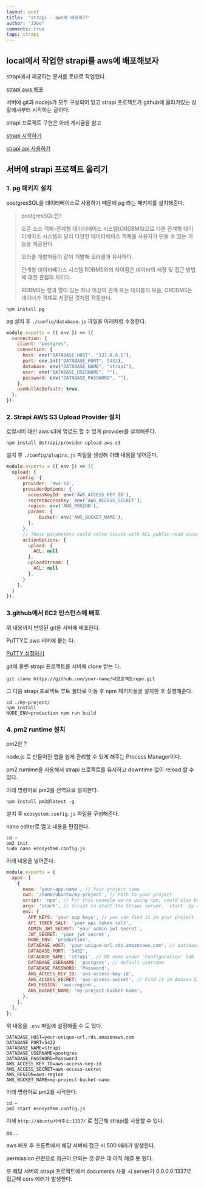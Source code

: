 ```yaml
---
layout: post
title:  "strapi - aws에 배포하기"
author: "JJoo"
comments: true
tags: strapi
---
```



## local에서 작업한 strapi를 aws에 배포해보자

strapi에서 제공하는 문서를 토대로 작업했다. 

[strapi aws 배포](https://docs.strapi.io/developer-docs/latest/setup-deployment-guides/deployment/hosting-guides/amazon-aws.html)

서버에 git과 nodejs가 모두 구성되어 있고 strapi 프로젝트가 github에 올라가있는 상황에서부터 시작하는 글이다. 

strapi 프로젝트 구현은 아래 게시글을 참고

[strapi 시작하기](https://jjoostudy.github.io/2022-08-30/strapi-%EC%8B%9C%EC%9E%91%ED%95%98%EA%B8%B0)

[strapi api 사용하기](https://jjoostudy.github.io/2022-09-14/strapi-api-%EC%82%AC%EC%9A%A9%ED%95%98%EA%B8%B0)


## 서버에 strapi 프로젝트 올리기 

### 1. pg 패키지 설치 

postgresSQL을 데이터베이스로 사용하기 때문에 pg 라는 패키지를 설치해준다.

> postgresSQL란?
> 
> 오픈 소스 객체-관계형 데이터베이스 시스템(ORDBMS)으로 다른 관계형 데이터베이스 시스템과 달리 다양한 데이터베이스 객체를 사용자가 만들 수 있는 기능을 제공한다. 
> 
> 오라클 개발자들이 같이 개발해 오라클과 유사하다. 
> 
> 관계형 데이터베이스 시스템 RDBMS와의 차이점은 데이타의 저장 및 접근 방법에 대한 관점의 차이다. 
> 
> RDBMS는 행과 열이 있는 하나 이상의 관계 또는 테이블의 모음, ORDBMS는 데이터가 객체로 저장된 것처럼 작동한다.


``` npm install pg ```

pg 설치 후 ``` ./config/database.js ``` 파일을 아래처럼 수정한다. 

```javascript 
module.exports = ({ env }) => ({
  connection: {
    client: "postgres",
    connection: {
      host: env("DATABASE_HOST", "127.0.0.1"),
      port: env.int("DATABASE_PORT", 5432),
      database: env("DATABASE_NAME", "strapi"),
      user: env("DATABASE_USERNAME", ""),
      password: env("DATABASE_PASSWORD", ""),
    },
    useNullAsDefault: true,
  },
});
```

### 2. Strapi AWS S3 Upload Provider 설치 

로컬서버 대신 aws s3에 업로드 할 수 있게 provider를 설치해준다. 

``` npm install @strapi/provider-upload-aws-s3 ```

설치 후 ``` ./config/plugins.js ``` 파일을 생성해 아래 내용을 넣어준다. 

```javascript 
module.exports = ({ env }) => ({
  upload: {
    config: {
      provider: 'aws-s3',
      providerOptions: {
        accessKeyId: env('AWS_ACCESS_KEY_ID'),
        secretAccessKey: env('AWS_ACCESS_SECRET'),
        region: env('AWS_REGION'),
        params: {
            Bucket: env('AWS_BUCKET_NAME'),
        },
      },
      // These parameters could solve issues with ACL public-read access — see [this issue](https://github.com/strapi/strapi/issues/5868) for details
      actionOptions: {
        upload: {
          ACL: null
        },
        uploadStream: {
          ACL: null
        },
      }
    },
  }
});
```

### 3.github에서 EC2 인스턴스에 배포

위 내용까지 반영된 git을 서버에 배포한다.

PuTTY로 aws 서버에 붙는 다. 

[PuTTY 설정하기](https://jjoostudy.github.io/2022-10-13/PuTTY-%EC%84%A4%EC%A0%95%ED%95%98%EA%B8%B0)

git에 올린 strapi 프로젝트를 서버에 clone 받는 다.

``` git clone https://github.com/your-name/내프로젝트repo.git ```

그 다음 strapi 프로젝트 루트 폴더로 이동 후 npm 패키지들을 설치한 후 실행해준다. 

```
cd ./my-project/
npm install
NODE_ENV=production npm run build
```

### 4. pm2 runtime 설치 

pm2란 ? 

node.js 로 만들어진 앱을 쉽게 관리할 수 있게 해주는 Process Manager이다. 

pm2 runtime을 사용해서 strapi 프로젝트를 유지하고 downtime 없이 reload 할 수 있다. 

아래 명령어로 pm2를 전역으로 설치한다. 

``` npm install pm2@latest -g ```

설치 후 ``` ecosystem.config.js ``` 파일을 구성해준다. 

nano editer로 열고 내용을 편집한다. 

```
cd ~
pm2 init
sudo nano ecosystem.config.js
```

아래 내용을 넣어준다. 

```javascript 
module.exports = {
  apps: [
    {
      name: 'your-app-name', // Your project name
      cwd: '/home/ubuntu/my-project', // Path to your project
      script: 'npm', // For this example we're using npm, could also be yarn
      args: 'start', // Script to start the Strapi server, `start` by default
      env: {
        APP_KEYS: 'your app keys', // you can find it in your project .env file.
        API_TOKEN_SALT: 'your api token salt',
        ADMIN_JWT_SECRET: 'your admin jwt secret',
        JWT_SECRET: 'your jwt secret',
        NODE_ENV: 'production',
        DATABASE_HOST: 'your-unique-url.rds.amazonaws.com', // database Endpoint under 'Connectivity & Security' tab
        DATABASE_PORT: '5432',
        DATABASE_NAME: 'strapi', // DB name under 'Configuration' tab
        DATABASE_USERNAME: 'postgres', // default username
        DATABASE_PASSWORD: 'Password',
        AWS_ACCESS_KEY_ID: 'aws-access-key-id',
        AWS_ACCESS_SECRET: 'aws-access-secret', // Find it in Amazon S3 Dashboard
        AWS_REGION: 'aws-region',
        AWS_BUCKET_NAME: 'my-project-bucket-name',
      },
    },
  ],
};
```

위 내용을 ```.env``` 파일에 설정해줄 수 도 있다. 

```
DATABASE_HOST=your-unique-url.rds.amazonaws.com
DATABASE_PORT=5432
DATABASE_NAME=strapi
DATABASE_USERNAME=postgres
DATABASE_PASSWORD=Password
AWS_ACCESS_KEY_ID=aws-access-key-id
AWS_ACCESS_SECRET=aws-access-secret
AWS_REGION=aws-region
AWS_BUCKET_NAME=my-project-bucket-name
```

아래 명령어로 pm2를 시작한다. 

```
cd ~
pm2 start ecosystem.config.js
```

이제 ```http://ubuntu서버주소:1337/``` 로 접근해 strapi를 사용할 수 있다. 


ps.... 

aws 배포 후 프론트에서 해당 서버에 접근 시 500 에러가 발생한다. 

permission 관련으로 접근이 안되는 것 같은 데 아직 해결 못 했다. 

또 해당 서버의 strapi 프로젝트에서 documents 사용 시 server가 0.0.0.0:1337로 접근해 cors 에러가 발생한다. 






